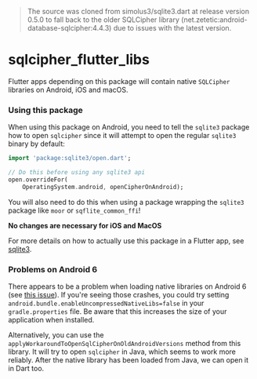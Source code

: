> The source was cloned from simolus3/sqlite3.dart at release version 0.5.0 to fall back to the older SQLCipher library (net.zetetic:android-database-sqlcipher:4.4.3) due to issues with the latest version.

# sqlcipher_flutter_libs

Flutter apps depending on this package will contain native `SQLCipher` libraries
on Android, iOS and macOS.

### Using this package

When using this package on Android, you need to tell the `sqlite3` package
how to open `sqlcipher` since it will attempt to open the regular
`sqlite3` binary by default:

```dart
import 'package:sqlite3/open.dart';

// Do this before using any sqlite3 api
open.overrideFor(
    OperatingSystem.android, openCipherOnAndroid);
```

You will also need to do this when using a package wrapping the `sqlite3`
package like `moor` or `sqflite_common_ffi`!

__No changes are necessary for iOS and MacOS__

For more details on how to actually use this package in a Flutter app, see 
[sqlite3](https://pub.dev/packages/sqlite3).


### Problems on Android 6

There appears to be a problem when loading native libraries on Android 6 (see [this issue](https://github.com/simolus3/moor/issues/895#issuecomment-720195005)).
If you're seeing those crashes, you could try setting `android.bundle.enableUncompressedNativeLibs=false` in your `gradle.properties`
file. Be aware that this increases the size of your application when installed.

Alternatively, you can use the `applyWorkaroundToOpenSqlCipherOnOldAndroidVersions` method from this library.
It will try to open `sqlcipher` in Java, which seems to work more reliably. After the native library has been loaded from Java,
we can open it in Dart too.

